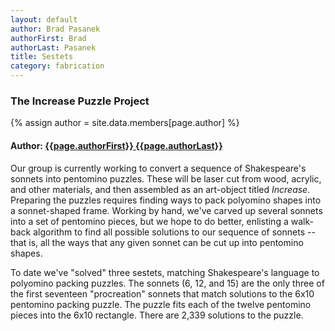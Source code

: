 ```yaml
---
layout: default
author: Brad Pasanek
authorFirst: Brad
authorLast: Pasanek
title: Sestets
category: fabrication
---
```

### The Increase Puzzle Project

{% assign author = site.data.members[page.author] %}

<h4>
Author: <a href="./../../../../people/{{page.authorLast | downcase}}-{{page.authorFirst | downcase}}.html">{{page.authorFirst}} {{page.authorLast}}</a>
</h4>

Our group is currently working to convert a sequence of Shakespeare's sonnets into pentomino puzzles. These will be laser cut from wood, acrylic, and other materials, and then assembled as an art-object titled _Increase_. Preparing the puzzles requires finding ways to pack polyomino shapes into a sonnet-shaped frame. Working by hand, we've carved up several sonnets into a set of pentomino pieces, but we hope to do better, enlisting a walk-back algorithm to find all possible solutions to our sequence of sonnets -- that is, all the ways that any given sonnet can be cut up into pentomino shapes.

To date we've "solved" three sestets, matching Shakespeare's language to polyomino packing puzzles. The sonnets (6, 12, and 15) are the only three of the first seventeen "procreation" sonnets that match solutions to the 6x10 pentomino packing puzzle. The puzzle fits each of the twelve pentomino pieces into the 6x10 rectangle. There are 2,339 solutions to the puzzle. 